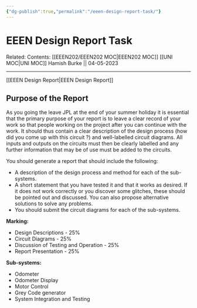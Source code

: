 ```yaml
---
{"dg-publish":true,"permalink":"/eeen-design-report-task/"}
---
```



# EEEN Design Report Task

Related: 
Contents: [[EEEN202/EEEN202 MOC\|EEEN202 MOC]]
[[UNI MOC\|UNI MOC]]
Hamish Burke || 04-05-2023
***

[[EEEN Design Report\|EEEN Design Report]]

## Purpose of the Report

As you going the leave JPL at the end of your summer holiday it is essential  
that the primary purpose of your report is to leave a clear record of your  
work so that people working on the project after you can continue with the  
work. It should thus contain a clear description of the design process (how  
did you come up with this circuit ?) and well-labelled circuit diagrams. All  
inputs and outputs on the circuits must then be clearly labelled and any  
further information that may be of use must be added to the circuits.


You should generate a report that should include the following:
- A description of the design process and method for each of the sub-systems.
- A short statement that you have tested it and that it works as desired. If it does not work correctly or you discover some glitches, these should be pointed out and discussed. You can also propose alternative solutions to solve any problems.
- You should submit the circuit diagrams for each of the sub-systems.  

**Marking:**
- Design Descriptions - 25%
- Circuit Diagrams - 25%
- Discussion of Testing and Operation - 25%
- Report Presentation - 25%


**Sub-systems:**
- Odometer
- Odometer Display
- Motor Control
- Grey Code generator
- System Integration and Testing



